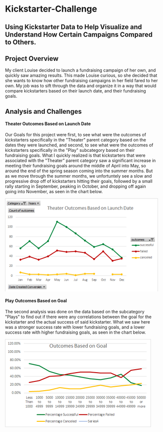 # Kickstarter-Challenge
## Using Kickstarter Data to Help Visualize and Understand How Certain Campaigns Compared to Others.

## Project Overview

   My client Louise decided to launch a fundraising campaign of her own, and quickly saw amazing results. This made Louise curious, so she decided that she wants to know how other fundraising campaigns in her field fared to her own. My job was to sift through the data and organize it in a way that would compare kickstarters based on their launch date, and their fundraising goals.   

## Analysis and Challenges
#### Theater Outcomes Based on Launch Date
   Our Goals for this project were first, to see what were the outcomes of kickstarters specifically in the "Theater" parent category based on the dates they were launched, and second, to see what were the outcomes of kickstarters specifically in the "Play" subcategory based on their fundraising goals. What I quickly realized is that kickstarters that were associated with the "Theater" parent category saw a significant increase in meeting their fundraising goals around the middle of April into May, so around the end of the spring season coming into the summer months. But as we move through the summer months, we unfortuntely see a slow and progressive drop off of kickstarters hitting their goals, followed by a small rally starting in September, peaking in October, and dropping off again going into November, as seen in the chart below. 
  
![Theater Outcomes Based on Launch Date](https://github.com/lrngdtascinc/Kickstarter-Challenge/blob/main/Theater%20Outcomes%20Based%20on%20Launch%20Date.png)  
#### Play Outcomes Based on Goal 
The second analysis was done on the data based on the subcategory "Plays" to find out if there were any correlations between the goal for the kickstarter and the actual success of said kickstarter. What we saw here was a stronger success rate with lower fundraising goals, and a lower success rate with higher fundraising goals, as seen in the chart below.
   
   ![Play Outcomes Based on Goal](https://github.com/lrngdtascinc/Kickstarter-Challenge/blob/main/Outcome%20Based%20on%20Goal.png)
   
   
